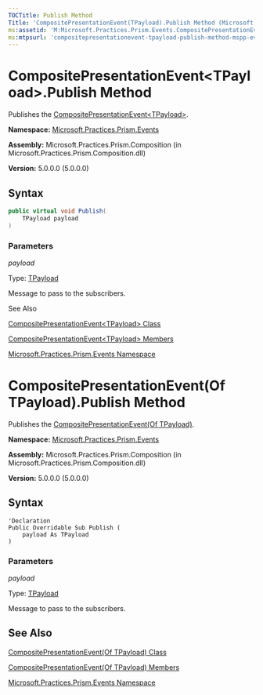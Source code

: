 ```yaml
---
TOCTitle: Publish Method
Title: 'CompositePresentationEvent(TPayload).Publish Method (Microsoft.Practices.Prism.Events)'
ms:assetid: 'M:Microsoft.Practices.Prism.Events.CompositePresentationEvent\`1.Publish(\`0)'
ms:mtpsurl: 'compositepresentationevent-tpayload-publish-method-mspp-events.md'
---
```


# CompositePresentationEvent&lt;TPayload&gt;.Publish Method

Publishes the [CompositePresentationEvent&lt;TPayload&gt;](compositepresentationevent-tpayload-class-mspp-events).

**Namespace:** [Microsoft.Practices.Prism.Events](mspp-events-namespace)

**Assembly:** Microsoft.Practices.Prism.Composition (in Microsoft.Practices.Prism.Composition.dll)

**Version:** 5.0.0.0 (5.0.0.0)

## Syntax

```C#
public virtual void Publish(
	TPayload payload
)
```
### Parameters

*payload*  

Type: [TPayload](compositepresentationevent-tpayload-class-mspp-events)

Message to pass to the subscribers.

See Also
[CompositePresentationEvent&lt;TPayload&gt; Class](compositepresentationevent-tpayload-class-mspp-events)

[CompositePresentationEvent&lt;TPayload&gt; Members](compositepresentationevent-tpayload-members-mspp-events)

[Microsoft.Practices.Prism.Events Namespace](mspp-events-namespace)
# CompositePresentationEvent(Of TPayload).Publish Method

Publishes the [CompositePresentationEvent(Of TPayload)](compositepresentationevent-tpayload-class-mspp-events).

**Namespace:** [Microsoft.Practices.Prism.Events](mspp-events-namespace)

**Assembly:** Microsoft.Practices.Prism.Composition (in Microsoft.Practices.Prism.Composition.dll)

**Version:** 5.0.0.0 (5.0.0.0)

## Syntax

```VB
'Declaration
Public Overridable Sub Publish ( 
	payload As TPayload
)
```
### Parameters

*payload*  

Type: [TPayload](compositepresentationevent-tpayload-class-mspp-events)

Message to pass to the subscribers.

## See Also
[CompositePresentationEvent(Of TPayload) Class](compositepresentationevent-tpayload-class-mspp-events)

[CompositePresentationEvent(Of TPayload) Members](compositepresentationevent-tpayload-members-mspp-events)

[Microsoft.Practices.Prism.Events Namespace](mspp-events-namespace)
